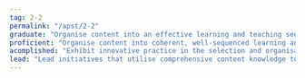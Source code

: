 ```yaml
---
tag: 2-2
permalink: "/apst/2-2"
graduate: "Organise content into an effective learning and teaching sequence."
proficient: "Organise content into coherent, well-sequenced learning and teaching programs."
acomplished: "Exhibit innovative practice in the selection and organisation of content and delivery of learning and teaching programs."
lead: "Lead initiatives that utilise comprehensive content knowledge to improve the selection and sequencing of content into coherently organised learning and teaching programs"
---
```

